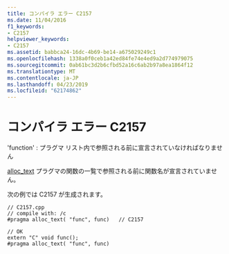 ```yaml
---
title: コンパイラ エラー C2157
ms.date: 11/04/2016
f1_keywords:
- C2157
helpviewer_keywords:
- C2157
ms.assetid: babbca24-16dc-4b69-be14-a675029249c1
ms.openlocfilehash: 1338a0f0ceb1a42ed84fe74e4ed9a2d774979075
ms.sourcegitcommit: 0ab61bc3d2b6cfbd52a16c6ab2b97a8ea1864f12
ms.translationtype: MT
ms.contentlocale: ja-JP
ms.lasthandoff: 04/23/2019
ms.locfileid: "62174862"
---
```

# <a name="compiler-error-c2157"></a>コンパイラ エラー C2157

'function' : プラグマ リスト内で参照される前に宣言されていなければなりません

[alloc_text](../../preprocessor/alloc-text.md) プラグマの関数の一覧で参照される前に関数名が宣言されていません。

次の例では C2157 が生成されます。

```
// C2157.cpp
// compile with: /c
#pragma alloc_text( "func", func)   // C2157

// OK
extern "C" void func();
#pragma alloc_text( "func", func)
```